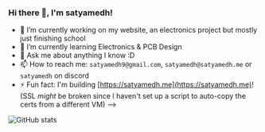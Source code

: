 ### Hi there 👋, I'm satyamedh!

- 🔭 I’m currently working on my website, an electronics project but mostly just finishing school
- 🌱 I’m currently learning Electronics & PCB Design
- 💬 Ask me about anything I know :D
- 📫 How to reach me: `satyamedh9@gmail.com`, `satyamedh@satyamedh.me` or `satyamedh` on discord
- ⚡ Fun fact: I'm building [https://satyamedh.me](https://satyamedh.me)! (SSL *might* be broken since I haven't set up a script to auto-copy the certs from a different VM)
-->


![GitHub stats](https://github-readme-stats.vercel.app/api?username=satyamedh&show_icons=true&theme=highcontrast)

